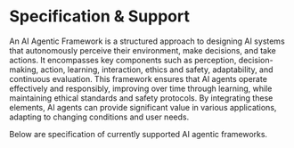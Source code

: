 # Specification & Support

An AI Agentic Framework is a structured approach to designing AI systems that
autonomously perceive their environment, make decisions, and take actions. It
encompasses key components such as perception, decision-making, action,
learning, interaction, ethics and safety, adaptability, and continuous
evaluation. This framework ensures that AI agents operate effectively and
responsibly, improving over time through learning, while maintaining ethical
standards and safety protocols. By integrating these elements, AI agents can
provide significant value in various applications, adapting to changing
conditions and user needs.

Below are specification of currently supported AI agentic frameworks.
